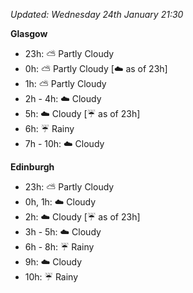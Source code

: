 *Updated: Wednesday 24th January 21:30*

**Glasgow**

* 23h: :partly_sunny: Partly Cloudy
* 0h: :partly_sunny: Partly Cloudy [:cloud: as of 23h]
* 1h: :partly_sunny: Partly Cloudy
* 2h - 4h: :cloud: Cloudy
* 5h: :cloud: Cloudy [:umbrella: as of 23h]
* 6h: :umbrella: Rainy
* 7h - 10h: :cloud: Cloudy

**Edinburgh**

* 23h: :partly_sunny: Partly Cloudy
* 0h, 1h: :cloud: Cloudy
* 2h: :cloud: Cloudy [:umbrella: as of 23h]
* 3h - 5h: :cloud: Cloudy
* 6h - 8h: :umbrella: Rainy
* 9h: :cloud: Cloudy
* 10h: :umbrella: Rainy
